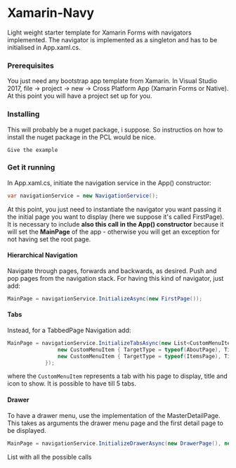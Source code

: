 # Xamarin-Navy

Light weight starter template for Xamarin Forms with navigators implemented. The navigator is implemented as a singleton and has to be initialised in App.xaml.cs. 

### Prerequisites

You just need any bootstrap app template from Xamarin. In Visual Studio 2017, file -> project -> new -> Cross Platform App (Xamarin Forms or Native). At this point you will have a project set up for you.

### Installing

This will probably be a nuget package, i suppose. So instructios on how to install the nuget package in the PCL would be nice.

```
Give the example
```

### Get it running

In App.xaml.cs, initiate the navigation service in the App() constructor: 

```C#
var navigationService = new NavigationService();
```

At this point, you just need to instantiate the navigator you want passing it the initial page you want to display (here we suppose it's called FirstPage). It is necessary to include **also this call in the App() constructor** because it will set the **MainPage** of the app - otherwise you will get an exception for not having set the root page.

#### Hierarchical Navigation
Navigate through pages, forwards and backwards, as desired. Push and pop pages from the navigation stack. 
For having this kind of navigator, just add: 

```C#
MainPage = navigationService.InitializeAsync(new FirstPage());
```

#### Tabs
Instead, for a TabbedPage Navigation add:

```C#
MainPage = navigationService.InitializeTabsAsync(new List<CustomMenuItem> {
                new CustomMenuItem { TargetType = typeof(AboutPage), Title = "About", Icon = "tab_about.png" },
                new CustomMenuItem { TargetType = typeof(ItemsPage), Title = "Browse", Icon = "tab_feed.png" },
            });
```
where the `CustomMenuItem` represents a tab with his page to display, title and icon to show. It is possible to have till 5 tabs.

#### Drawer
To have a drawer menu, use the implementation of the MasterDetailPage. This takes as arguments the drawer menu page and the first detail page to be displayed.

```C#
MainPage = navigationService.InitializeDrawerAsync(new DrawerPage(), new FirstPage());
```
List with all the possible calls


